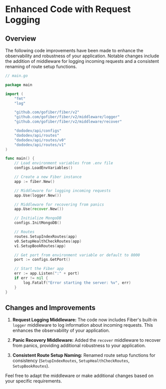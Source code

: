 # Enhanced Code with Request Logging

## Overview

The following code improvements have been made to enhance the observability and robustness of your application. Notable changes include the addition of middleware for logging incoming requests and a consistent renaming of route setup functions.

```go
// main.go

package main

import (
	"fmt"
	"log"

	"github.com/gofiber/fiber/v2"
	"github.com/gofiber/fiber/v2/middleware/logger"
	"github.com/gofiber/fiber/v2/middleware/recover"

	"dododev/api/configs"
	"dododev/api/routes"
	"dododev/api/routes/v0"
	"dododev/api/routes/v1"
)

func main() {
	// Load environment variables from .env file
	configs.LoadEnvVariables()

	// Create a new Fiber instance
	app := fiber.New()

	// Middleware for logging incoming requests
	app.Use(logger.New())

	// Middleware for recovering from panics
	app.Use(recover.New())

	// Initialize MongoDB
	configs.InitMongoDB()

	// Routes
	routes.SetupIndexRoutes(app)
	v0.SetupHealthCheckRoutes(app)
	v1.SetupBookRoutes(app)

	// Get port from environment variable or default to 8000
	port := configs.GetPort()

	// Start the Fiber app
	err := app.Listen(":" + port)
	if err != nil {
		log.Fatalf("Error starting the server: %v", err)
	}
}
```

## Changes and Improvements

1. **Request Logging Middleware:** The code now includes Fiber's built-in `logger` middleware to log information about incoming requests. This enhances the observability of your application.

2. **Panic Recovery Middleware:** Added the `recover` middleware to recover from panics, providing additional robustness to your application.

3. **Consistent Route Setup Naming:** Renamed route setup functions for consistency (`SetupIndexRoutes`, `SetupHealthCheckRoutes`, `SetupBookRoutes`).

Feel free to adapt the middleware or make additional changes based on your specific requirements.
